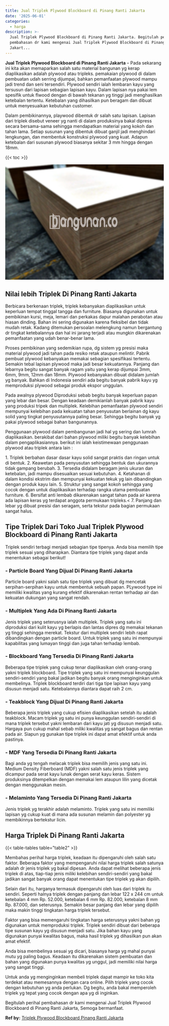 ```yaml
---
title: Jual Triplek Plywood Blockboard di Pinang Ranti Jakarta
date: '2025-06-01'
categories:
  - harga
description: >-
  Jual Triplek Plywood Blockboard di Pinang Ranti Jakarta. Begitulah perihal
  pembahasan dr kami mengenai Jual Triplek Plywood Blockboard di Pinang Ranti
  Jakart...
---
```


**Jual Triplek Plywood Blockboard di Pinang Ranti Jakarta** – Pada sekarang ini kita akan memaparkan salah satu material bangunan yg kerap diaplikasikan adalah plywood atau tripleks. pemakaian plywood di dalam pembuatan udah serring dijumpai, bahkan pemanfaatan plywood mampu jadi trend dan seni tersendiri. Plywood sendiri ialah lembaran kayu yang tersusun dari lapisan sebagian lapisan kayu. Dalam lapisan nya pakai lem spesifik untuk flwood dengan di bawah tekanan yg tinggi jadi menghasilkan ketebalan tertentu. Ketebalan yang dihasilkan pun beragam dan dibuat untuk menyesuaikan kebutuhan customer.

Dalam pembikinannya, playwood dibentuk dr salah satu lapisan. Lapisan dari triplek disebut veneer yg nanti di dalam produksinya bakal dipress secara bersama-sama sehingga mendapatkan material yang kokoh dan tahan lama. Setiap susunan yang dibentuk dibuat ganjil jadi menghindari lengkungan, dan membentuk konstruksi plywood yang kuat. Adapun ketebalan dari susunan plywood biasanya sekitar 3 mm hingga dengan 18mm.

{{< toc >}}

![Jual Triplek Plywood Blockboard di Pinang Ranti Jakarta](/images/jual-triplek-murah-38.png)

## Nilai lebih Triplek Di Pinang Ranti Jakarta

Berbicara berkenaan triplek, triplek kebanyakan diaplikasikan untuk keperluan tempat tinggal tangga dan furniture. Biasanya digunakan untuk pembikinan kursi, meja, lemari dan perkakas dapur malahan perabotan atau hiasan dinding. Bahan ini sering digunakan karena fleksibel dan tidak mudah retak. Kadang ditemukan persoalan melengkung namun bergantung dr tingkat ketebalannya dan hal ini jarang terjadi atau mungkin dikarenakan pemanfaatan yang udah benar-benar lama.

Proses pembikinan yang sedemikian rupa, dg sistem yg presisi maka material plywood jadi tahan pada resiko retak ataupun melintir. Pabrik pembuat plywood kebanyakan memakai sebagian spesifikasi tertentu. Semakin tebal lapisan plywood maka jadi besar kekuatannya. Panjang dan lebarnya begitu sangat banyak ragam yaitu yang kerap dijumpai 3mm, 6mm, 9mm, 12mm dan 18mm. Plywood kebanyakan dibuat didalam jumlah yg banyak. Bahkan di Indonesia sendiri ada begitu banyak pabrik kayu yg memproduksi plywood sebagai produk ekspor unggulan.

Pada awalnya plywood Diproduksi sebab begitu banyak keperluan papan yang lebar dan besar. Dengan keadaan demikianlah banyak pabrik kayu yang produksi tripek dan multiplek. Kelebihan pemanfaatan plywood sendiri mempunyai kelebihan pada kekuatan tahan penyusutan berlainan dg kayu solid yang tingkat penyusutannya paling besar. Sehingga begitu banyak yg pakai plywood sebagai bahan bangunannya.

Penggunaan plywood dalam pembangunan jadi hal yg sering dan lumrah diaplikasikan. berakibat dari bahan plywood miliki begitu banyak kelebihan dalam pengaplikasiannya. berikut ini ialah keistimewaan penggunaan plywood atau triplek antara lain :

1\. Triplek berbahan dasar dasar kayu solid sangat praktis dan ringan untuk di bentuk. 2. Keawetan pada penyusutan sehingga bentuk dan ukurannya tidak gampang berubah. 3. Tersedia didalam beragam jenis ukuran dan ketebalan, jadi mampu disesuaikan sesuai kebutuhan. 4. Ketahanan di dalam kondisi ekstrim dan mempunyai kekuatan tekuk yg lain dibandingkan dengan produk kayu lain. 5. Struktur yang sangat kokoh sehingga yang cocok dengan untuk diaplikasikan terhadap rangka utama pembuatan furniture. 6. Bersifat anti lembab dikarenakan sangat tahan pada air karena ada lapisan keras yg terdapat anggota permukaan tripleks.< 7. Panjang dan lebar yg dibuat presisi dan seragam, serta tekstur pada bagian permukaan sangat halus.

## Tipe Triplek Dari Toko Jual Triplek Plywood Blockboard di Pinang Ranti Jakarta

Triplek sendiri terbagi menjadi sebagian tipe tipenya. Anda bisa memilih tipe triplek sesuai yang diharapkan. Diantara tipe triplek yang dapat anda menentukan sebagai berikut!

### \- Particle Board Yang Dijual Di Pinang Ranti Jakarta

Particle board yakni salah satu tipe triplek yang dibuat dg mencetak serpihan-serpihan kayu untuk membentuk sebuah papan. PLywood type ini memiliki kwalitas yang kurang efektif dikarenakan rentan terhadap air dan kekuatan dukungan yang sangat rendah.

### \- Multiplek Yang Ada Di Pinang Ranti Jakarta

Jenis triplek yang seterusnya ialah multiplek. Triplek yang satu ini diproduksi dari kulit kayu yg berlapis dan lantas dipres dg memakai tekanan yg tinggi sehingga merekat. Tekstur dari multiplek sendiri lebih rapat dibandingkan dengan particle board. Untuk triplek yang satu ini mempunyai kapabilitas yang lumayan tinggi dan juga tahan terhadap lembab.

### \- Blockboard Yang Tersedia Di Pinang Ranti Jakarta

Beberapa tipe triplek yang cukup tenar diaplikasikan oleh orang-orang yakni triplek blockboard. Tipe triplek yang satu ini mempunyai keunggulan sendiri-sendiri yang bakal jadikan begitu banyak orang menginginkan untuk membelinya. Triplek blockboard terdiri dari tiga tipe lapisan kayu yang disusun menjadi satu. Ketebalannya diantara dapat raih 2 cm.

### \- Teakblock Yang Dijual Di Pinang Ranti Jakarta

Beberapa jenis triplek yang cukup efisien diaplikasikan setelah itu adalah teakblock. Macam triplek yg satu ini punya keunggulan sendiri-sendiri di mana triplek tersebut yakni lembaran dari kayu jati yg disusun menjadi satu. Hargaya pun cukup mahal sebab miliki kwalitas yg sangat bagus dan rentan pada air. Siapun yg gunakan tipe triplek ini dapat amat efektif untuk anda pastinya.

### \- MDF Yang Tersedia Di Pinang Ranti Jakarta

Bagi anda yg tengah melacak triplek bisa memilih jenis yang satu ini. Medium Density Fiberboard (MDF) yakni salah satu jenis triplek yang dicampur pada serat kayu lunak dengan serat kayu keras. Sistem produksinya ditempelkan dengan memakai lem ataupun lilin yang dicetak dengan menggunakan mesin.

### \- Melaminto Yang Tersedia Di Pinang Ranti Jakarta

Jenis triplek yg terakhir adalah melaminto. Triplek yang satu ini memiliki lapisan yg cukup kuat di mana ada susunan melamin dan polyester yg membikinnya bertekstur licin.

## Harga Triplek Di Pinang Ranti Jakarta

{{< table-tables table="table2" >}}

Membahas perihal harga triplek, keadaan itu dipengaruhi oleh salah satu faktor. Beberapa faktor yang mempengaruhi nilai harga triplek salah satunya adalah dr jenis triplek yg bakal dipesan. Anda dapat melihat beberapa jenis triplek di atas, tiap-tiap jenis miliki kelebihan sendiri-sendiri yang bakal jadikan sangat banyak orang dapat menentukan tipe triplek yg akan dipilih.

Selain dari itu, harganya termasuk dipengaruhi oleh luas dari triplek itu sendiri. Seperti halnya triplek dengan panjang dan lebar 122 x 244 cm untuk ketebalan 4 mm Rp. 52.000, ketebalan 6 mm Rp. 82.000, ketebalan 8 mm Rp. 87.000, dan seterusnya. Semakin besar panjang dan lebar yang dipilih maka makin tinggi tingkatan harga triplek tersebut.

Faktor yang bisa memengaruhi tingkatan harga seterusnya yakni bahan yg digunakan untuk memproduksi triplek. Triplek sendiri dibuat dari beberapa tipe susunan kayu yg disusun menjadi satu. Jika bahan kayu yang digunakan punyai kwalitas bagus, maka hasil triplek yg dihasilkan pun akan amat efektif.

Anda bisa membelinya sesuai yg dicari, biasanya harga yg mahal punyai mutu yg paling bagus. Keadaan itu dikarenakan sistem pembuatan dan bahan yang digunakan punya kwalitas yg unggul, jadi memiliki nilai harga yang sangat tinggi.

Untuk anda yg menginginkan membeli triplek dapat mampir ke toko kita terdekat atau memesannya dengan cara online. Pilih triplek yang cocok dengan kebutuhan yg anda perlukan. Dg begitu, anda bakal memperoleh triplek yg tepat yang cocok dengan apa yg di inginkan.

Begitulah perihal pembahasan dr kami mengenai Jual Triplek Plywood Blockboard di Pinang Ranti Jakarta, Semoga bermanfaat.

**Ref by:** [Triplek Plywood Blockboard Pinang Ranti Jakarta](https://id.wikipedia.org/wiki/Triplek)
